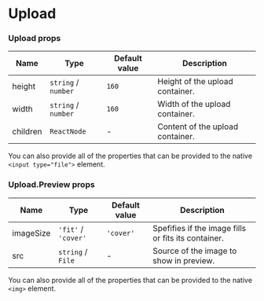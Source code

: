 # Upload

<!-- STORY -->

### Upload props

| Name     | Type                | Default value | Description                      |
| -------- | ------------------- | ------------- | -------------------------------- |
| height   | `string` / `number` | `160`         | Height of the upload container.  |
| width    | `string` / `number` | `160`         | Width of the upload container.   |
| children | `ReactNode`         | -             | Content of the upload container. |

You can also provide all of the properties that can be provided to the native `<input type="file">` element.

### Upload.Preview props

| Name      | Type                | Default value | Description                                         |
| --------- | ------------------- | ------------- | --------------------------------------------------- |
| imageSize | `'fit'` / `'cover'` | `'cover'`     | Spefifies if the image fills or fits its container. |
| src       | `string` / `File`   | -             | Source of the image to show in preview.             |

You can also provide all of the properties that can be provided to the native `<img>` element.
